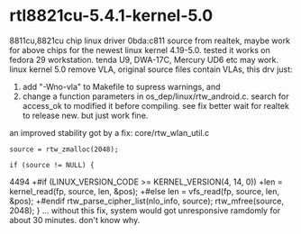 # rtl8821cu-5.4.1-kernel-5.0
8811cu,8821cu chip linux driver 0bda:c811
source from realtek, maybe work for above chips for the newest linux kernel 4.19-5.0. 
tested it works on fedora 29 workstation.
tenda U9, DWA-17C, Mercury UD6 etc may work.
linux kernel 5.0 remove VLA, original source files contain VLAs, this drv just:
1) add "-Wno-vla" to Makefile to supress warnings, and 
2) change a function parameters in os_dep/linux/rtw_android.c. search for access_ok to modified it before compiling. see fix
better wait for realtek to release new. but just work fine.

an improved stability got by a fix:
core/rtw_wlan_util.c

	source = rtw_zmalloc(2048);

	if (source != NULL) {
4494 +#if (LINUX_VERSION_CODE >= KERNEL_VERSION(4, 14, 0))
		+len = kernel_read(fp, source, len, &pos);
+#else
		len = vfs_read(fp, source, len, &pos);
+#endif
		rtw_parse_cipher_list(nlo_info, source);
		rtw_mfree(source, 2048);
	}
...
without this fix, system would got unresponsive ramdomly for about 30 minutes. don't know why.
